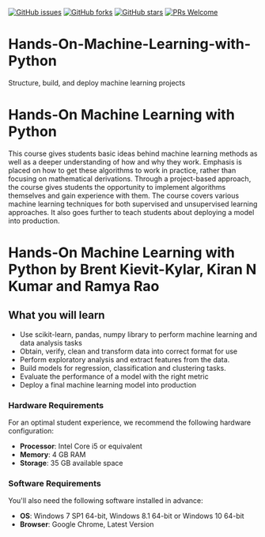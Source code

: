 [![GitHub issues](https://img.shields.io/github/issues/TrainingByPackt/Hands-On-Machine-Learning-with-Python.svg)](https://github.com/TrainingByPackt/Hands-On-Machine-Learning-with-Python/issues)
[![GitHub forks](https://img.shields.io/github/forks/TrainingByPackt/Hands-On-Machine-Learning-with-Python.svg)](https://github.com/TrainingByPackt/Hands-On-Machine-Learning-with-Python/network)
[![GitHub stars](https://img.shields.io/github/stars/TrainingByPackt/Hands-On-Machine-Learning-with-Python.svg)](https://github.com/TrainingByPackt/Hands-On-Machine-Learning-with-Python/stargazers)
[![PRs Welcome](https://img.shields.io/badge/PRs-welcome-brightgreen.svg)](https://github.com/TrainingByPackt/Hands-On-Machine-Learning-with-Python/pulls)

# Hands-On-Machine-Learning-with-Python
Structure, build, and deploy machine learning projects
# Hands-On Machine Learning with Python
This course gives students basic ideas behind machine learning methods as well as a deeper understanding of how and why they work. Emphasis is placed on how to get these algorithms to work in practice, rather than focusing on mathematical derivations. Through a project-based approach, the course gives students the opportunity to implement algorithms themselves and gain experience with them. The course covers various machine learning techniques for both supervised and unsupervised learning approaches. It also goes further to teach students about deploying a model into production. 
# Hands-On Machine Learning with Python by **Brent Kievit-Kylar, Kiran N Kumar and Ramya Rao**
## What you will learn
* Use scikit-learn, pandas, numpy library to perform machine learning and data analysis tasks
* Obtain, verify, clean and transform data into correct format for use
* Perform exploratory analysis and extract features from the data.
* Build models for regression, classification and clustering tasks.
* Evaluate the performance of a model with the right metric
* Deploy a final machine learning model into production 
### Hardware Requirements
For an optimal student experience, we recommend the following hardware configuration:
* **Processor**: Intel Core i5 or equivalent
* **Memory**: 4 GB RAM
* **Storage**: 35 GB available space
### Software Requirements
You'll also need the following software installed in advance:
* **OS**: Windows 7 SP1 64-bit, Windows 8.1 64-bit or Windows 10 64-bit
* **Browser**: Google Chrome, Latest Version

